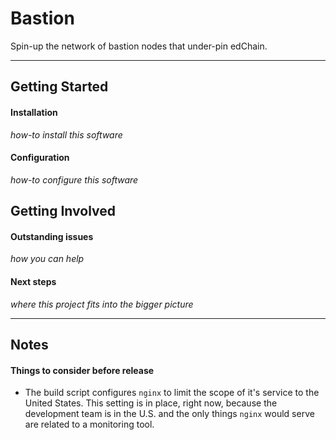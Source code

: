 # Bastion

Spin-up the network of bastion nodes that under-pin edChain.

---

## Getting Started

#### Installation

_how-to install this software_

#### Configuration

_how-to configure this software_

## Getting Involved

#### Outstanding issues

_how you can help_

#### Next steps

_where this project fits into the bigger picture_

---

## Notes

#### Things to consider before release

- The build script configures `nginx` to limit the scope of it's service to the United States. This setting is in place, right now, because the development team is in the U.S. and the only things `nginx` would serve are related to a monitoring tool.